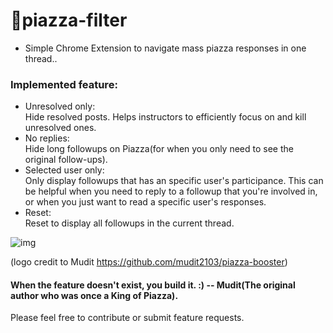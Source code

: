 # 🌿piazza-filter
* Simple Chrome Extension to navigate mass piazza responses in one thread..

### Implemented feature:

* Unresolved only:</br>
    Hide resolved posts. Helps instructors to efficiently focus on and kill unresolved ones. 
* No replies:</br>
    Hide long followups on Piazza(for when you only need to see the original follow-ups). 
* Selected user only:</br>
    Only display followups that has an specific user's participance. This can be helpful when you need to reply to a followup that you're involved in, or when you just want to read a specific user's responses. 
* Reset:</br>
    Reset to display all followups in the current thread. </br>

![img](https://github.com/alclol/piazza-filter/blob/master/icon.png?raw=true) 

(logo credit to Mudit https://github.com/mudit2103/piazza-booster)

#### When the feature doesn't exist, you build it. :)        -- Mudit(The original author who was once a King of Piazza). 

Please feel free to contribute or submit feature requests. 

